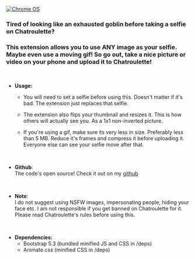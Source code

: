 [![Chrome OS](https://img.shields.io/badge/Get_it_on_webstore-3d89fc?style=for-the-badge&logo=google%20chrome&logoColor=white)](https://chrome.google.com/webstore/detail/chatroulette-custom-selfie/diioniigmlfehfeoojmgonobbmkndffe)

### Tired of looking like an exhausted goblin before taking a selfie on Chatroulette? <br>
### This extension allows you to use ANY image as your selfie. Maybe even use a moving gif! So go out, take a nice picture or video on your phone and upload it to Chatroulette!

<br>

+ **Usage:**

  + You will need to set a selfie before using this. Doesn't matter if it's bad. The extension just replaces that selfie.

  + The extension also flips your thumbnail and resizes it. This is how others will actually see you. As a 1x1 non-inverted picture.
 
  + If you're using a gif, make sure its very less in size. Preferably less than 5 MB. Reduce it's frames and compress it before uploading it. Everyone else can see your selfie move after that.

<br>

+ **Github**: <br>
The code's open source! Check it out on my [github](https://github.com/SuppliedOrange/Chatroulette-Custom-Selfie/)

<br>

+ **Note**: <br>
I do not suggest using NSFW images, impersonating people, hiding your face etc. I am not responsible if you get banned on Chatroulette for it. Please read Chatroulette's rules before using this.

<br>

+ **Dependencies:** <br>
  + Bootstrap 5.3 (bundled minified JS and CSS in /deps)
  + Animate.css (minified CSS in /deps)
